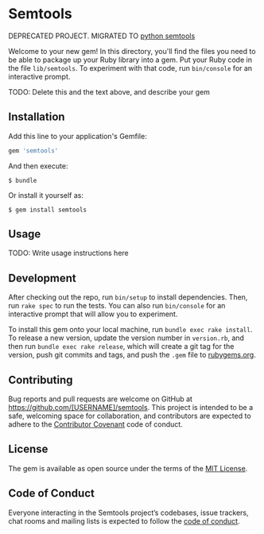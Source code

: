 # Semtools

DEPRECATED PROJECT. MIGRATED TO [python semtools](https://github.com/seoanezonjic/py_semtools)

Welcome to your new gem! In this directory, you'll find the files you need to be able to package up your Ruby library into a gem. Put your Ruby code in the file `lib/semtools`. To experiment with that code, run `bin/console` for an interactive prompt.

TODO: Delete this and the text above, and describe your gem

## Installation

Add this line to your application's Gemfile:

```ruby
gem 'semtools'
```

And then execute:

    $ bundle

Or install it yourself as:

    $ gem install semtools

## Usage

TODO: Write usage instructions here

## Development

After checking out the repo, run `bin/setup` to install dependencies. Then, run `rake spec` to run the tests. You can also run `bin/console` for an interactive prompt that will allow you to experiment.

To install this gem onto your local machine, run `bundle exec rake install`. To release a new version, update the version number in `version.rb`, and then run `bundle exec rake release`, which will create a git tag for the version, push git commits and tags, and push the `.gem` file to [rubygems.org](https://rubygems.org).

## Contributing

Bug reports and pull requests are welcome on GitHub at https://github.com/[USERNAME]/semtools. This project is intended to be a safe, welcoming space for collaboration, and contributors are expected to adhere to the [Contributor Covenant](http://contributor-covenant.org) code of conduct.

## License

The gem is available as open source under the terms of the [MIT License](https://opensource.org/licenses/MIT).

## Code of Conduct

Everyone interacting in the Semtools project’s codebases, issue trackers, chat rooms and mailing lists is expected to follow the [code of conduct](https://github.com/[USERNAME]/semtools/blob/master/CODE_OF_CONDUCT.md).
